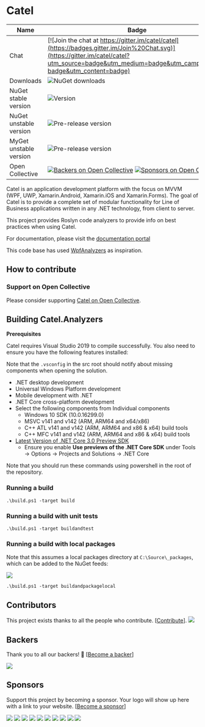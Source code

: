 Catel
=====

Name|Badge
---|---
Chat|[![Join the chat at https://gitter.im/catel/catel](https://badges.gitter.im/Join%20Chat.svg)](https://gitter.im/catel/catel?utm_source=badge&utm_medium=badge&utm_campaign=pr-badge&utm_content=badge)
Downloads|![NuGet downloads](https://img.shields.io/nuget/dt/catel.analyzers.svg)
NuGet stable version|![Version](https://img.shields.io/nuget/v/catel.analyzers.svg)
NuGet unstable version|![Pre-release version](https://img.shields.io/nuget/vpre/catel.analyzers.svg)
MyGet unstable version|![Pre-release version](https://img.shields.io/myget/catel/vpre/catel.analyzers.svg)
Open Collective|[![Backers on Open Collective](https://opencollective.com/Catel/backers/badge.svg)](#backers) [![Sponsors on Open Collective](https://opencollective.com/Catel/sponsors/badge.svg)](#sponsors)

Catel is an application development platform with the focus on MVVM (WPF, UWP, Xamarin.Android, Xamarin.iOS and Xamarin.Forms). 
The goal of Catel is to provide a complete set of modular functionality for Line of Business applications written in any .NET 
technology, from client to server.

This project provides Roslyn code analyzers to provide info on best practices when using Catel.

For documentation, please visit the [documentation portal](https://docs.catelproject.com)

This code base has used [WpfAnalyzers](https://github.com/DotNetAnalyzers/WpfAnalyzers) as inspiration.

## How to contribute

### Support on Open Collective

Please consider supporting [Catel on Open Collective](https://opencollective.com/catel).

## Building Catel.Analyzers

**Prerequisites** 

Catel requires Visual Studio 2019 to compile successfully. You also need to ensure you have the following features installed:

Note that the `.vsconfig` in the src root should notify about missing components when opening the solution.

- .NET desktop development
- Universal Windows Platform development
- Mobile development with .NET
- .NET Core cross-platform development
- Select the following components from Individual components
  - Windows 10 SDK (10.0.16299.0) 
  - MSVC v141 and v142 (ARM, ARM64 and x64/x86) 
  - C++ ATL v141 and v142 (ARM, ARM64 and x86 & x64)  build tools
  - C++ MFC v141 and v142 (ARM, ARM64 and x86 & x64) build tools
- [Latest Version of .NET Core 3.0 Preview SDK](https://dotnet.microsoft.com/download/dotnet-core/3.0)
  - Ensure you enable **Use previews of the .NET Core SDK** under Tools -> Options -> Projects and Solutions -> .NET Core

Note that you should run these commands using powershell in the root of the repository.

### Running a build

`.\build.ps1 -target build`

### Running a build with unit tests

`.\build.ps1 -target buildandtest`

### Running a build with local packages

Note that this assumes a local packages directory at `C:\Source\_packages`, which can be added to the NuGet feeds:

![](doc/nuget_local_packages.png)

`.\build.ps1 -target buildandpackagelocal`

## Contributors

This project exists thanks to all the people who contribute. [[Contribute](CONTRIBUTING.md)].
<a href="graphs/contributors"><img src="https://opencollective.com/Catel/contributors.svg?width=890&button=false" /></a>

## Backers

Thank you to all our backers! 🙏 [[Become a backer](https://opencollective.com/Catel#backer)]

<a href="https://opencollective.com/Catel#backers" target="_blank"><img src="https://opencollective.com/Catel/backers.svg?width=890"></a>

## Sponsors

Support this project by becoming a sponsor. Your logo will show up here with a link to your website. [[Become a sponsor](https://opencollective.com/Catel#sponsor)]

<a href="https://opencollective.com/Catel/sponsor/0/website" target="_blank"><img src="https://opencollective.com/Catel/sponsor/0/avatar.svg"></a>
<a href="https://opencollective.com/Catel/sponsor/1/website" target="_blank"><img src="https://opencollective.com/Catel/sponsor/1/avatar.svg"></a>
<a href="https://opencollective.com/Catel/sponsor/2/website" target="_blank"><img src="https://opencollective.com/Catel/sponsor/2/avatar.svg"></a>
<a href="https://opencollective.com/Catel/sponsor/3/website" target="_blank"><img src="https://opencollective.com/Catel/sponsor/3/avatar.svg"></a>
<a href="https://opencollective.com/Catel/sponsor/4/website" target="_blank"><img src="https://opencollective.com/Catel/sponsor/4/avatar.svg"></a>
<a href="https://opencollective.com/Catel/sponsor/5/website" target="_blank"><img src="https://opencollective.com/Catel/sponsor/5/avatar.svg"></a>
<a href="https://opencollective.com/Catel/sponsor/6/website" target="_blank"><img src="https://opencollective.com/Catel/sponsor/6/avatar.svg"></a>
<a href="https://opencollective.com/Catel/sponsor/7/website" target="_blank"><img src="https://opencollective.com/Catel/sponsor/7/avatar.svg"></a>
<a href="https://opencollective.com/Catel/sponsor/8/website" target="_blank"><img src="https://opencollective.com/Catel/sponsor/8/avatar.svg"></a>
<a href="https://opencollective.com/Catel/sponsor/9/website" target="_blank"><img src="https://opencollective.com/Catel/sponsor/9/avatar.svg"></a>
